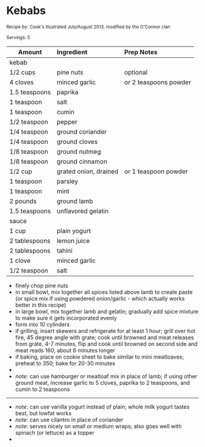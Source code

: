 # Kebabs

<small>Recipe by: Cook's Illustrated July/August 2013, modified by the O'Connor clan</small>

<small>Servings: 5</small>

| Amount        | Ingredient            | Prep Notes          |
| ------------- | :-------------------- | :------------------ |
| kebab                                                       |
| 1/2 cups      | pine nuts             | optional            |
| 4 cloves      | minced garlic         | or 2 teaspoons powder|
| 1.5 teaspoons | paprika               |                     |
| 1 teaspoon    | salt                  |                     |
| 1 teaspoon    | cumin                 |                     |
| 1/2 teaspoon  | pepper                |                     |
| 1/4 teaspoon  | ground coriander      |                     |
| 1/4 teaspoon  | ground cloves         |                     |
| 1/8 teaspoon  | ground nutmeg         |                     |
| 1/8 teaspoon  | ground cinnamon       |                     |
| 1/2 cup       | grated onion, drained | or 1 teaspoon powder|
| 1 teaspoon    | parsley               |                     |
| 1 teaspoon    | mint                  |                     |
| 2 pounds      | ground lamb           |                     |
| 1.5 teaspoons | unflavored gelatin    |                     |
| sauce                                                       |
| 1 cup         | plain yogurt          |                     |
| 2 tablespoons | lemon juice           |                     |
| 2 tablespoons | tahini                |                     |
| 1 clove       | minced garlic         |                     |
| 1/2 teaspoon  | salt                  |                     |

- finely chop pine nuts
- in small bowl, mix together all spices listed above lamb to create paste (or spice mix if using powdered onion/garlic - which actually works better in this recipe)
- in large bowl, mix together lamb and gelatin; gradually add spice mixture to make sure it gets incorporated evenly
- form into 10 cylinders
- if grilling, insert skewers and refrigerate for at least 1 hour; grill over hot fire, 45 degree angle with grate; cook until browned and meat releases from grate, 4-7 minutes, flip and cook until browned on second side and meat reads 160, about 6 minutes longer
- if baking, place on cookie sheet to bake similar to mini meatloaves; preheat to 350; bake for 20-30 minutes
- 
- _note:_ can use hamburger or meatloaf mix in place of lamb; if using other ground meat, increase garlic to 5 cloves, paprika to 2 teaspoons, and cumin to 2 teaspoons

---
- _note_: can use vanilla yogurt instead of plain; whole milk yogurt tastes best, but lowfat works
- _note_: can use cilantro in place of coriander
- _note_: serves nicely on small or medium wraps; also goes well with spinach (or lettuce) as a topper
- 
